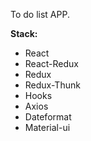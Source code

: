 To do list APP.

**Stack:**

* React
* React-Redux
* Redux
* Redux-Thunk
* Hooks
* Axios
* Dateformat
* Material-ui